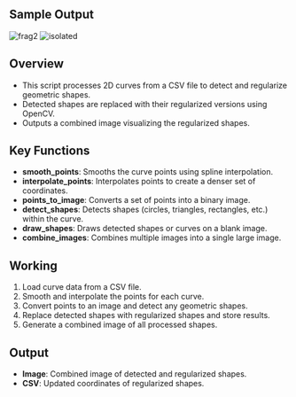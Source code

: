 ## Sample Output
![frag2](../outputs/algo4/frag1.png)
![isolated](../outputs/algo4/isolated.png)

## Overview

- This script processes 2D curves from a CSV file to detect and regularize geometric shapes.
- Detected shapes are replaced with their regularized versions using OpenCV.
- Outputs a combined image visualizing the regularized shapes.

## Key Functions

- **smooth_points**: Smooths the curve points using spline interpolation.
- **interpolate_points**: Interpolates points to create a denser set of coordinates.
- **points_to_image**: Converts a set of points into a binary image.
- **detect_shapes**: Detects shapes (circles, triangles, rectangles, etc.) within the curve.
- **draw_shapes**: Draws detected shapes or curves on a blank image.
- **combine_images**: Combines multiple images into a single large image.

## Working

1. Load curve data from a CSV file.
2. Smooth and interpolate the points for each curve.
3. Convert points to an image and detect any geometric shapes.
4. Replace detected shapes with regularized shapes and store results.
5. Generate a combined image of all processed shapes.

## Output

- **Image**: Combined image of detected and regularized shapes.
- **CSV**: Updated coordinates of regularized shapes.
